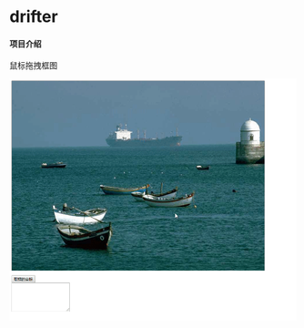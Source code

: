 # drifter

#### 项目介绍
鼠标拖拽框图

![Image text](https://raw.githubusercontent.com/wuliwu/drifter/master/2018-06-01_14-25-09.gif)
